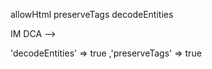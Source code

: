 allowHtml
preserveTags
decodeEntities


IM DCA -->

'decodeEntities' => true ,'preserveTags' => true